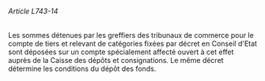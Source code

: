 ###### Article L743-14

Les sommes détenues par les greffiers des tribunaux de commerce pour le compte de tiers et relevant de catégories fixées par décret en Conseil d'Etat sont déposées sur un compte spécialement affecté ouvert à cet effet auprès de la Caisse des dépôts et consignations. Le même décret détermine les conditions du dépôt des fonds.

